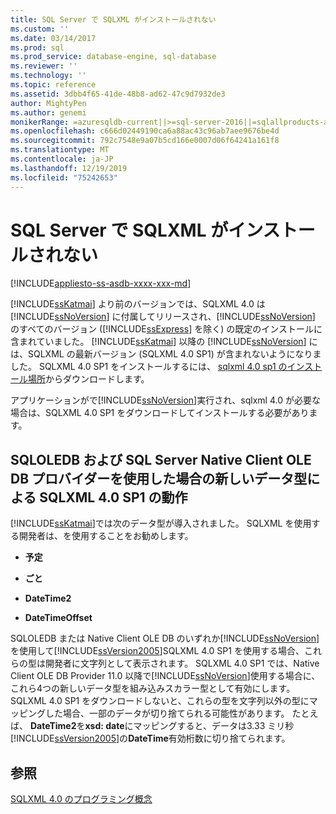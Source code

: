 ```yaml
---
title: SQL Server で SQLXML がインストールされない
ms.custom: ''
ms.date: 03/14/2017
ms.prod: sql
ms.prod_service: database-engine, sql-database
ms.reviewer: ''
ms.technology: ''
ms.topic: reference
ms.assetid: 3dbb4f65-41de-48b8-ad62-47c9d7932de3
author: MightyPen
ms.author: genemi
monikerRange: =azuresqldb-current||>=sql-server-2016||=sqlallproducts-allversions||>=sql-server-linux-2017||=azuresqldb-mi-current
ms.openlocfilehash: c666d02449190ca6a88ac43c96ab7aee9676be4d
ms.sourcegitcommit: 792c7548e9a07b5cd166e0007d06f64241a161f8
ms.translationtype: MT
ms.contentlocale: ja-JP
ms.lasthandoff: 12/19/2019
ms.locfileid: "75242653"
---
```

# <a name="sqlxml-is-not-installed-in-sql-server"></a>SQL Server で SQLXML がインストールされない
[!INCLUDE[appliesto-ss-asdb-xxxx-xxx-md](../../includes/appliesto-ss-asdb-xxxx-xxx-md.md)]
  
  [!INCLUDE[ssKatmai](../../includes/sskatmai-md.md)] より前のバージョンでは、SQLXML 4.0 は [!INCLUDE[ssNoVersion](../../includes/ssnoversion-md.md)] に付属してリリースされ、[!INCLUDE[ssNoVersion](../../includes/ssnoversion-md.md)] のすべてのバージョン ([!INCLUDE[ssExpress](../../includes/ssexpress-md.md)] を除く) の既定のインストールに含まれていました。 
  [!INCLUDE[ssKatmai](../../includes/sskatmai-md.md)] 以降の [!INCLUDE[ssNoVersion](../../includes/ssnoversion-md.md)] には、SQLXML の最新バージョン (SQLXML 4.0 SP1) が含まれないようになりました。 SQLXML 4.0 SP1 をインストールするには、 [sqlxml 4.0 sp1 のインストール場所](https://www.microsoft.com/download/details.aspx?id=30403)からダウンロードします。  
  
 アプリケーションがで[!INCLUDE[ssNoVersion](../../includes/ssnoversion-md.md)]実行され、sqlxml 4.0 が必要な場合は、SQLXML 4.0 SP1 をダウンロードしてインストールする必要があります。  
  
## <a name="sqlxml-40-sp1-behavior-with-new-data-types-using-sqloledb-and-sql-server-native-client-ole-db-provider"></a>SQLOLEDB および SQL Server Native Client OLE DB プロバイダーを使用した場合の新しいデータ型による SQLXML 4.0 SP1 の動作  
 [!INCLUDE[ssKatmai](../../includes/sskatmai-md.md)]では次のデータ型が導入されました。 SQLXML を使用する開発者は、を使用することをお勧めします。  
  
-   **予定**  
  
-   **ごと**  
  
-   **DateTime2**  
  
-   **DateTimeOffset**  
  
 SQLOLEDB または Native Client OLE DB のいずれか[!INCLUDE[ssNoVersion](../../includes/ssnoversion-md.md)]を使用して[!INCLUDE[ssVersion2005](../../includes/ssversion2005-md.md)]SQLXML 4.0 SP1 を使用する場合、これらの型は開発者に文字列として表示されます。 SQLXML 4.0 SP1 では、Native Client OLE DB Provider 11.0 以降で[!INCLUDE[ssNoVersion](../../includes/ssnoversion-md.md)]使用する場合に、これら4つの新しいデータ型を組み込みスカラー型として有効にします。 SQLXML 4.0 SP1 をダウンロードしないと、これらの型を文字列以外の型にマッピングした場合、一部のデータが切り捨てられる可能性があります。 たとえば、 **DateTime2**を**xsd: date**にマッピングすると、データは3.33 ミリ秒[!INCLUDE[ssVersion2005](../../includes/ssversion2005-md.md)]の**DateTime**有効桁数に切り捨てられます。  
  
## <a name="see-also"></a>参照  
 [SQLXML 4.0 のプログラミング概念](../../relational-databases/sqlxml/sqlxml-4-0-programming-concepts.md)  
  
  

